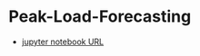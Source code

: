 # Peak-Load-Forecasting
* [jupyter notebook URL](https://nbviewer.jupyter.org/github/frank11158/Peak-Load-Forecasting/blob/master/forecasting.ipynb)
